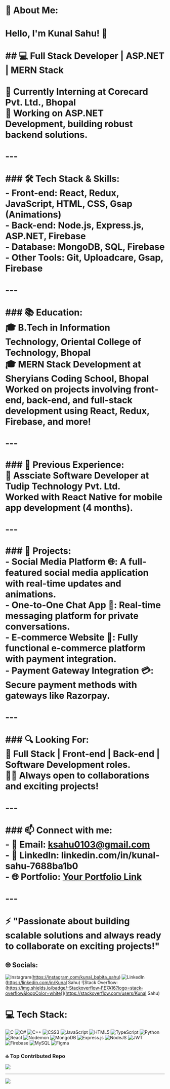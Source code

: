 # 💫 About Me:
# Hello, I'm Kunal Sahu! 👋<br><br>## 💻 Full Stack Developer | ASP.NET | MERN Stack<br><br>🚀 **Currently Interning at Corecard Pvt. Ltd., Bhopal**  <br>🔧 Working on ASP.NET Development, building robust backend solutions.<br><br>---<br><br>### 🛠 **Tech Stack & Skills**:<br>- **Front-end**: React, Redux, JavaScript, HTML, CSS, Gsap (Animations)<br>- **Back-end**: Node.js, Express.js, ASP.NET, Firebase<br>- **Database**: MongoDB, SQL, Firebase<br>- **Other Tools**: Git, Uploadcare, Gsap, Firebase<br><br>---<br><br>### 📚 **Education**:<br>🎓 B.Tech in Information Technology, Oriental College of Technology, Bhopal  <br>🎓 **MERN Stack Development** at Sheryians Coding School, Bhopal  <br>Worked on projects involving **front-end**, **back-end**, and **full-stack** development using React, Redux, Firebase, and more!<br><br>---<br><br>### 🏢 **Previous Experience**:<br>🔧 **Assciate Software Developer at Tudip Technology Pvt. Ltd.**  <br>Worked with **React Native** for mobile app development (4 months).<br><br>---<br><br>### 🚀 **Projects**:<br>- **Social Media Platform** 🌐: A full-featured social media application with real-time updates and animations.<br>- **One-to-One Chat App** 💬: Real-time messaging platform for private conversations.<br>- **E-commerce Website** 🛒: Fully functional e-commerce platform with payment integration.<br>- **Payment Gateway Integration** 💳: Secure payment methods with gateways like Razorpay.<br><br>---<br><br>### 🔍 **Looking For**:<br>🔗 Full Stack | Front-end | Back-end | Software Development roles.  <br>👨‍💻 Always open to collaborations and exciting projects!<br><br>---<br><br>### 📫 **Connect with me**:<br>- 📧 Email: ksahu0103@gmail.com  <br>- 🔗 LinkedIn: linkedin.com/in/kunal-sahu-7688ba1b0  <br>- 🌐 Portfolio: [Your Portfolio Link](https://yourportfolio.com)<br><br>---<br><br>⚡ "Passionate about building scalable solutions and always ready to collaborate on exciting projects!"  <br>


## 🌐 Socials:
![Instagram](https://img.shields.io/badge/Instagram-%23E4405F.svg?logo=Instagram&logoColor=white)(https://instagram.com/kunal_babita_sahu) ![LinkedIn](https://img.shields.io/badge/LinkedIn-%230077B5.svg?logo=linkedin&logoColor=white)(https://linkedin.com/in/Kunal Sahu) ![Stack Overflow: (https://img.shields.io/badge/-Stackoverflow-FE7A16?logo=stack-overflow&logoColor=white)](https://stackoverflow.com/users/Kunal Sahu) 

# 💻 Tech Stack:
![C](https://img.shields.io/badge/c-%2300599C.svg?style=for-the-badge&logo=c&logoColor=white) ![C#](https://img.shields.io/badge/c%23-%23239120.svg?style=for-the-badge&logo=csharp&logoColor=white) ![C++](https://img.shields.io/badge/c++-%2300599C.svg?style=for-the-badge&logo=c%2B%2B&logoColor=white) ![CSS3](https://img.shields.io/badge/css3-%231572B6.svg?style=for-the-badge&logo=css3&logoColor=white) ![JavaScript](https://img.shields.io/badge/javascript-%23323330.svg?style=for-the-badge&logo=javascript&logoColor=%23F7DF1E) ![HTML5](https://img.shields.io/badge/html5-%23E34F26.svg?style=for-the-badge&logo=html5&logoColor=white) ![TypeScript](https://img.shields.io/badge/typescript-%23007ACC.svg?style=for-the-badge&logo=typescript&logoColor=white) ![Python](https://img.shields.io/badge/python-3670A0?style=for-the-badge&logo=python&logoColor=ffdd54) ![React](https://img.shields.io/badge/react-%2320232a.svg?style=for-the-badge&logo=react&logoColor=%2361DAFB) ![Nodemon](https://img.shields.io/badge/NODEMON-%23323330.svg?style=for-the-badge&logo=nodemon&logoColor=%BBDEAD) ![MongoDB](https://img.shields.io/badge/MongoDB-%234ea94b.svg?style=for-the-badge&logo=mongodb&logoColor=white) ![Express.js](https://img.shields.io/badge/express.js-%23404d59.svg?style=for-the-badge&logo=express&logoColor=%2361DAFB) ![NodeJS](https://img.shields.io/badge/node.js-6DA55F?style=for-the-badge&logo=node.js&logoColor=white) ![JWT](https://img.shields.io/badge/JWT-black?style=for-the-badge&logo=JSON%20web%20tokens) ![Firebase](https://img.shields.io/badge/firebase-a08021?style=for-the-badge&logo=firebase&logoColor=ffcd34) ![MySQL](https://img.shields.io/badge/mysql-4479A1.svg?style=for-the-badge&logo=mysql&logoColor=white) ![Figma](https://img.shields.io/badge/figma-%23F24E1E.svg?style=for-the-badge&logo=figma&logoColor=white)
### 🔝 Top Contributed Repo
![](https://github-contributor-stats.vercel.app/api?username=Kunalsahuji&limit=5&theme=dark&combine_all_yearly_contributions=true)

---
[![](https://visitcount.itsvg.in/api?id=Kunalsahuji&icon=0&color=0)](https://visitcount.itsvg.in)
